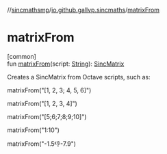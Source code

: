 //[sincmathsmp](../../index.md)/[io.github.gallvp.sincmaths](index.md)/[matrixFrom](matrix-from.md)

# matrixFrom

[common]\
fun [matrixFrom](matrix-from.md)(script: [String](https://kotlinlang.org/api/latest/jvm/stdlib/kotlin/-string/index.html)): [SincMatrix](-sinc-matrix/index.md)

Creates a SincMatrix from Octave scripts, such as:

matrixFrom(&quot;[1, 2, 3; 4, 5, 6]&quot;)

matrixFrom(&quot;[1, 2, 3, 4]&quot;)

matrixFrom(&quot;[5;6;7;8;9;10]&quot;)

matrixFrom(&quot;1:10&quot;)

matrixFrom(&quot;-1.5:-1:-7.9&quot;)
